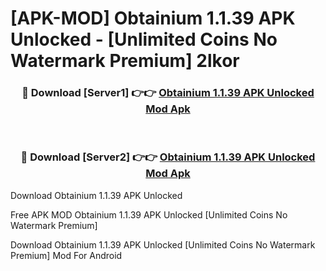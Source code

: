 # [APK-MOD] Obtainium 1.1.39 APK Unlocked - [Unlimited Coins No Watermark Premium] 2lkor



<div align="center">
<h3>🔴 Download [Server1] 👉👉 <a href="https://momento.my/?title=Obtainium_1.1.39_APK_Unlocked">Obtainium 1.1.39 APK Unlocked Mod Apk</a></h3><br>

<h3>🔴 Download [Server2] 👉👉 <a href="https://momento.my/?title=Obtainium_1.1.39_APK_Unlocked">Obtainium 1.1.39 APK Unlocked Mod Apk</a></h3>
</div>



Download Obtainium 1.1.39 APK Unlocked 

Free APK MOD Obtainium 1.1.39 APK Unlocked [Unlimited Coins No Watermark Premium]

Download Obtainium 1.1.39 APK Unlocked [Unlimited Coins No Watermark Premium] Mod For Android
